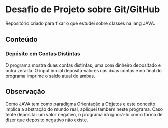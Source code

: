# Desafio de Projeto sobre Git/GitHub
Repositório criado para fixar o que estudei sobre classes na lang JAVA.

## Conteúdo
### Depósito em Contas Distintas
  O programa mostra duas contas distintas, uma com dinheiro depositado e outra zerada. O input inicial deposita valores nas duas contas e no final do programa imprime o   saldo atual de ambas.

## Observação
  Como JAVA tem como paradigma Orientação a Objetos e este conceito implica a abstração do mundo real, apliquei também neste programa. Caso tente depositar um valor       negativo, o programa irá ignorá-lo como forma de dizer que depósito negativo não existe.
